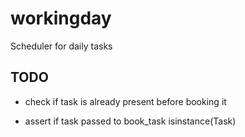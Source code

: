 # workingday
Scheduler for daily tasks


## TODO

- check if task is already present before booking it

- assert if task passed to book_task isinstance(Task)